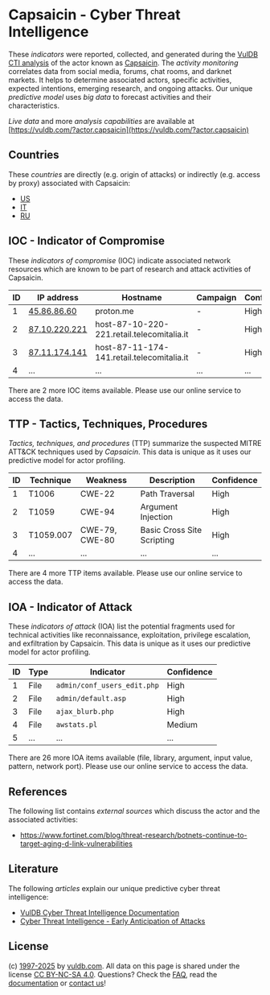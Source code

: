 # Capsaicin - Cyber Threat Intelligence

These _indicators_ were reported, collected, and generated during the [VulDB CTI analysis](https://vuldb.com/?kb.cti) of the actor known as [Capsaicin](https://vuldb.com/?actor.capsaicin). The _activity monitoring_ correlates data from social media, forums, chat rooms, and darknet markets. It helps to determine associated actors, specific activities, expected intentions, emerging research, and ongoing attacks. Our unique _predictive model_ uses _big data_ to forecast activities and their characteristics.

_Live data_ and more _analysis capabilities_ are available at [https://vuldb.com/?actor.capsaicin](https://vuldb.com/?actor.capsaicin)

## Countries

These _countries_ are directly (e.g. origin of attacks) or indirectly (e.g. access by proxy) associated with Capsaicin:

* [US](https://vuldb.com/?country.us)
* [IT](https://vuldb.com/?country.it)
* [RU](https://vuldb.com/?country.ru)

## IOC - Indicator of Compromise

These _indicators of compromise_ (IOC) indicate associated network resources which are known to be part of research and attack activities of Capsaicin.

ID | IP address | Hostname | Campaign | Confidence
-- | ---------- | -------- | -------- | ----------
1 | [45.86.86.60](https://vuldb.com/?ip.45.86.86.60) | proton.me | - | High
2 | [87.10.220.221](https://vuldb.com/?ip.87.10.220.221) | host-87-10-220-221.retail.telecomitalia.it | - | High
3 | [87.11.174.141](https://vuldb.com/?ip.87.11.174.141) | host-87-11-174-141.retail.telecomitalia.it | - | High
4 | ... | ... | ... | ...

There are 2 more IOC items available. Please use our online service to access the data.

## TTP - Tactics, Techniques, Procedures

_Tactics, techniques, and procedures_ (TTP) summarize the suspected MITRE ATT&CK techniques used by _Capsaicin_. This data is unique as it uses our predictive model for actor profiling.

ID | Technique | Weakness | Description | Confidence
-- | --------- | -------- | ----------- | ----------
1 | T1006 | CWE-22 | Path Traversal | High
2 | T1059 | CWE-94 | Argument Injection | High
3 | T1059.007 | CWE-79, CWE-80 | Basic Cross Site Scripting | High
4 | ... | ... | ... | ...

There are 4 more TTP items available. Please use our online service to access the data.

## IOA - Indicator of Attack

These _indicators of attack_ (IOA) list the potential fragments used for technical activities like reconnaissance, exploitation, privilege escalation, and exfiltration by Capsaicin. This data is unique as it uses our predictive model for actor profiling.

ID | Type | Indicator | Confidence
-- | ---- | --------- | ----------
1 | File | `admin/conf_users_edit.php` | High
2 | File | `admin/default.asp` | High
3 | File | `ajax_blurb.php` | High
4 | File | `awstats.pl` | Medium
5 | ... | ... | ...

There are 26 more IOA items available (file, library, argument, input value, pattern, network port). Please use our online service to access the data.

## References

The following list contains _external sources_ which discuss the actor and the associated activities:

* https://www.fortinet.com/blog/threat-research/botnets-continue-to-target-aging-d-link-vulnerabilities

## Literature

The following _articles_ explain our unique predictive cyber threat intelligence:

* [VulDB Cyber Threat Intelligence Documentation](https://vuldb.com/?kb.cti)
* [Cyber Threat Intelligence - Early Anticipation of Attacks](https://www.scip.ch/en/?labs.20201022)

## License

(c) [1997-2025](https://vuldb.com/?kb.changelog) by [vuldb.com](https://vuldb.com/?kb.about). All data on this page is shared under the license [CC BY-NC-SA 4.0](https://creativecommons.org/licenses/by-nc-sa/4.0/). Questions? Check the [FAQ](https://vuldb.com/?kb.faq), read the [documentation](https://vuldb.com/?kb) or [contact us](https://vuldb.com/?contact)!
